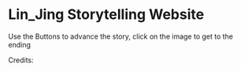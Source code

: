 # Lin_Jing Storytelling Website
Use the Buttons to advance the story, click on the image to get to the ending

Credits:
